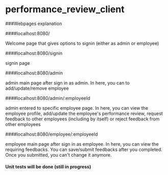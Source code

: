 # performance_review_client

###Webpages explanation

####localhost:8080/ 

Welcome page that gives options to signin (either as admin or employee)

####localhost:8080/signin 

signin page

####localhost:8080/admin 

admin main page after sign in as admin. In here, you can to add/update/remove employee

####localhost:8080/admin/:employeeId 

admin entered to specific employee page. In here, you can view the employee profile,
add/update the employee's performance review, request feedback to other employees (including by itself) or reject feedback from other employees

####localhost:8080/employee/:employeeId 

employee main page after sign in as employee. In here, you can view the requiring feedbacks.
You can save/submit feedbacks after you completed. Once you submitted, you can't change it anymore. 



#### Unit tests will be done (still in progress)

